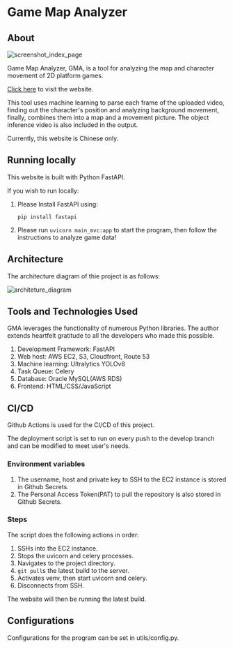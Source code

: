 # Game Map Analyzer

## About

![screenshot_index_page](https://github.com/user-attachments/assets/d06c3be0-fc43-4b42-80b4-95935a54568f)

Game Map Analyzer, GMA, is a tool for analyzing the map and character movement of 2D platform games.

[Click here](https://traces.fun/) to visit the website.

This tool uses machine learning to parse each frame of the uploaded video,\
finding out the character's position and analyzing background movement,\
finally, combines them into a map and a movement picture.
The object inference video is also included in the output.

Currently, this website is Chinese only.

## Running locally

This website is built with Python FastAPI.

If you wish to run locally:
1. Please Install FastAPI using:

    ```pip install fastapi```

2. Please run `uvicorn main_mvc:app` to start the program, then follow the instructions to analyze game data!

## Architecture

The architecture diagram of thie project is as follows:

![architeture_diagram](https://github.com/user-attachments/assets/5d358dc7-862f-48a1-b03c-aa0874456d27)

## Tools and Technologies Used

GMA leverages the functionality of numerous Python libraries. The author extends heartfelt gratitude to all the developers who made this possible.

1. Development Framework: FastAPI
2. Web host: AWS EC2, S3, Cloudfront, Route 53
3. Machine learning: Ultralytics YOLOv8
4. Task Queue: Celery
5. Database: Oracle MySQL(AWS RDS)
6. Frontend: HTML/CSS/JavaScript

## CI/CD

Github Actions is used for the CI/CD of this project.

The deployment script is set to run on every push to the develop branch and can be modified to meet user's needs.

### Environment variables

1. The username, host and private key to SSH to the EC2 instance is stored in Github Secrets.
2. The Personal Access Token(PAT) to pull the repository is also stored in Github Secrets.

### Steps

The script does the following actions in order:

1. SSHs into the EC2 instance.
2. Stops the uvicorn and celery processes.
3. Navigates to the project directory.
4. `git pull`s the latest build to the server.
5. Activates venv, then start uvicorn and celery.
6. Disconnects from SSH.

The website will then be running the latest build.

## Configurations

Configurations for the program can be set in utils/config.py.

